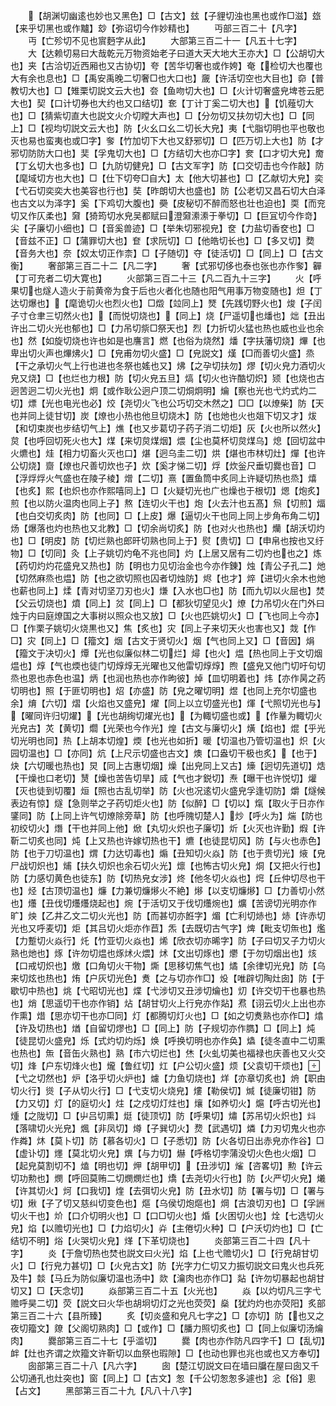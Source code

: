 <!-- { "loadSidebar": true } -->
　　【胡渊切幽逺也妙也又黑色】□【古文】玆【子貍切浊也黑也或作□滋】玈【来乎切黑也或作黸】玅【弥诏切今作妙精也】
　　丏部三百二十【凡字】
　　丏【亡殄切不见也賔麪字从此】
　　大部第三百二十一【凡五十七字】
　　大【达赖切易曰大哉乾元万物资始老子曰道大天大地大王亦大】□【公胡切大也】夹【古洽切近西厢也又古协切】夸【苦华切奢也或作姱】奄【检切大也覆也大有余也息也】□【禹安禹晚二切奢□也大口也】奯【许活切空也大目也】奅【普教切大也】□【雉栗切説文云大也】夽【鱼吻切大也】□【火计切奢盛皃埤苍云肥大也】契【口计切券也大约也又口结切】奃【丁计丁奚二切大也】【饥薤切大也】□【猜紫切直大也説文火介切瞠大声也】□【分勿切又扶勿切大也】□【同上】□【视均切説文云大也】防【火幺口幺二切长大皃】夷【弋脂切明也平也敬也灭也易也蛮夷也或□字】奓【竹加切下大也又舒邪切】□【匹万切上大也】防【才邪切防防大口也】奜【孚鬼切大也】□【方结切大也亦□字】奒【口才切大皃】奝【丁幺切大也多也】□【九防切健皃】□【古文军字】防【口交切击也今作敲】防【麾域切方也大也】□【仕下切夸□自大】太【他大切甚也】□【乙献切大皃】奕【弋石切奕奕大也美容也行也】奘【昨朗切大也盛也】防【公老切又昌石切大白泽也古文以为泽字】奚【下鸡切大腹也】奰【皮秘切不醉而怒也壮也迫也】耎【而兖切又作仄柔也】奫【猗筠切水皃吴都赋曰澄奫潫潫于拳切】□【巨冝切今作竒】尖【子廉切小细也】□【音奚兽迹】□【举朱切邪视皃】奁【力盐切香奁也】□【音兹不正】□【蒲罪切大也】奆【求阮切】□【他皓切长也】□【多又切】奦【音务大也】奈【奴太切正作柰】□【子随切】夺【徒活切】□【同上】□【古文衡】
　　奢部第三百二十二【凡二字】
　　奢【式邪切侈也泰也张也亦作奓】奲【丁可充者二切大寛也】
　　火部第三百二十三【凡二百九十三字】
　　火【呼果切也燧人造火于前黄帝为食于后也火者化也随也阳气用事万物变随也】炟【丁达切爆也】【麾诡切火也烈火也】□燬【竝同上】燹【先践切野火也】焌【子闰子寸仓聿三切然火也】【而悦切烧也】【同上】烧【尸遥切也燔也】炪【丑出许出二切火光也郁也】□【力吊切祡□祭天也】烈【力折切火猛也热也威也业也余也】然【如旋切烧也许也如是也譍言】燃【也俗为烧然】燔【字扶藩切烧】熚【也卑出切火声也熚炥火】□【皃甫勿切火盛】□【皃説文】熯【□而善切火盛】烝【干之承切火气上行也进也冬祭也媱也又】炥【之孕切扶勿】熮【切火皃力酒切火皃又烧】□【也烂也力根】防【切火皃五旦】熇【切火也许酷切炽】颎【也烧也古迥苦迥二切火光也】炯【或作耿公迥户顶二切烔炯明】爚【察也光也弋灼式灼二切】熛【光也电光也必】烄【尧切火飞也公巧切交木然之】□□【以燎柴】防【天也并同上徒甘切】炭【燎也小热也他旦切烧木】防【也灺也火也爼下切又才】炦【和切束炭也步结切气上】燋【也又步葛切子药子消二切炬】灰【火也所以然火】炱【也呼回切死火也大】煤【来切炱煤烟】煨【尘也莫杯切炱煤乌】熄【回切盆中火爊也】烓【相力切畜火灭也口】煁【迥乌圭二切】烘【煁也市林切灶】燀【也许公切烧】齌【燎也尺善切炊也子】炊【奚才悌二切】烰【炊釡尺垂切爨也音】□【浮烰烰火气盛也在陵子棱】熷【二切】熹【置鱼筒中炙同上许疑切热也烝】熺【也炙】熙【也炽也亦作熙嘻同上】□【火疑切光也广也燥也于根切】煾【炮炙】煎【也以防火温肉也同上子】熬【连切火干也】炮【火去汁也五髙】炰【切煎】煏【也白交切炙肉】防【也同】□【上皮】爆【逼切火干也同上同上步角布角二切】炀【爆落也灼也热也又北教】□【切余尚切炙】防【也对火也热也】爤【胡沃切灼也】□【明皮】防【切烂熟也郎旰切熟也同上于】熨【贵切】□【申帛也按也又纡物】□【切同】灸【上子姚切灼龟不兆也同】灼【上居又居有二切灼也也之】炼【药切灼灼花盛皃又热也】防【明也力见切治金也今亦作錬】烛【青公子孔二】灺【切然麻烝也煴】防【也之欲切照也囚者切烛防】烬【也才】焠【进切火余木也灺也薪也同上】煣【青对切坚刀刃也火】熑【入水也□也】防【而九切以火屈也】焚【父云切烧也】燌【同上】炃【同上】□【都狄切望见火】燎【力吊切火在门外曰烛于内曰庭燎国之大事树以照众也又放】□【火也匹姚切火】□【飞也同上今亦】□【作栗子姚切火烧黒也又】焦【炙也】灾【同上子来切天火也害也又】烖【作□】灾【同上】□【籀文】烟【古文于贤切火】烟【气也同上又】□【音因】焆【籀文于决切火】燂【光也似廉似林二切烂】燖【也火】煴【热也同上于文切烟煴也】焞【气也煗也徒门切焞焞无光曜也又他雷切焞焞】煦【盛皃又他门切吁句切烝也恩也赤色也温】炳【也润也热也亦作昫彼】焯【皿切明着也】炜【亦作昺之药切明也】照【于匪切明也】炤【亦盛】防【皃之曜切明】煜【也同上充尔切盛也余】焴【六切】熠【火焰也又盛皃】燿【同上以立切盛光也】煇【弋照切光也与】【曜同许归切燿】【光也胡绚切燿光也】【为輙切盛也或】【作曅为輙切火光皃古】炗【黄切】爓【光荣也今作光】煌【古文与廉切火】熿【焰也】焜【乎光切光明也同】热【上胡本切煌】煗【也光也如折】暖【切温也乃管切温也】炽【火园切温也】□【亦同】炕【上尺示切盛也古文】燠【口盎切干极也炙】【也于】炔【六切暖也热也】炅【同上古惠切烟】燥【出皃同上又古】燺【迥切先道切】焅【干燥也口老切】熭【燥也苦告切旱】烕【气也才鋭切】焘【曝干也许悦切】爟【灭也徒到切覆】烜【照也古乱切举】防【火也况逺切火盛皃孚逢切防】爝【燧候表边有惊】燧【急则举之子药切炬火也】防【似醉】□【切以】熂【取火于日亦作鐆同】防【上同上许气切燎除旁草】防【也呼隗切楚人】炒【呼火为】煓【防也初绞切火】熸【干也并同上他】焮【丸切火炽也子廉切】炘【火灭也许勤】煆【许靳二切炙也同】炖【上又热也许嫁切热也干】爊【也徒昆切风】防【与火也赤色】防【也于刀切温也】煟【力达切毒也】煽【丑知切火焱】防【也于贵切光】焲【皃尸战切炽也】烳【扶久切炽也余石切火光】燷【也怖古切火皃】烔【又把火行也】防【力感切黄色也徒东】防【切热皃女涉】炵【他冬切火焱也】焪【丘仲切尽也干也】烃【古顶切温也】燫【力兼切燫熪火不絶】熪【以支切燫熪】□【力善切小然也】爡【丑伐切爡爡烧起也】焥【于活切又于伐切爡焥也】爌【苦谤切光明亦作旷】炴【乙井乙文二切火光也】防【而甚切亦餁字】煝【亡利切焃也】焃【许赤切光也又呼麦切】炬【其吕切火炬亦作苣】炁【去既切古气字】焷【毗支切缹也】爁【力蹔切火焱行】灹【竹亚切火焱也】烯【欣衣切亦晞字】防【子曰切又子力切火熟也灺也】烼【许勿切煴也烼炢火煨】炢【文出切烼也】爩【于勿切烟出也】烗【口戒切炽也】燩【口角切火干物】燍【思移切焦气也】燏【余律切光皃】防【乌来切炫也热也】烠【户灰切光色】煑【之与切亦作□】炈【唯辟切陶灶囱】防【于歇切中热也】烑【弋昭切光也】煠【弋涉切又丑涉切爚也】灱【许交切干也暴也热也】焇【思遥切干也亦作销】炶【胡甘切火上行皃亦作煔】焄【诩云切火上出也亦作熏】焟【思亦切干也亦□同】灯【都腾切灯火也】□【如之切煑熟也亦作□】熻【许及切热也】煪【自留切熮也】□【同上】防【子规切亦作臇】□【同上】炖【徒昆切火盛皃】烁【式灼切灼烁】焕【呼换切明也亦作奂】爞【徒冬直中二切熏也热也】缹【音缶火熟也】熟【市六切烂也】烋【火虬切美也福禄也庆善也又火交切】烽【户东切烽火也】爖【鲁红切】灴【户公切火盛】烦【父袁切干烦也】【弋之切然也】炉【洛乎切火炉也】爈【力鱼切烧也】烊【亦章切炙也】烐【职由切火行】熧【子从切火行】□【弋支切火烧皃】熡【勒侯切】煘【徒廉切钳】防【力又切】灯【的庭切火】炷【之戍切灯炷也】爙【如养切火】熩【呼古切光也】煄【之陇切】□【屮吕切熏】烶【徒顶切】防【呼果切】熽【苏吊切火炽也】炓【落啸切火光皃】煈【非凤切】燇【子巽切火】熃【武遇切】燐【力刃切鬼火也亦作粦】炑【莫卜切】防【慕各切火】□【子悉切】防【火各切日出赤皃亦作谷】□【虚讣切】爅【莫北切火皃】熼【与力切】爀【呼格切孛蒲没切火色也火烟】□【起皃莫割切不】熆【明也切】炠【胡甲切】【丑涉切】熦【咨畧切】勲【许云切功勲也】燘【呼回莫贿二切燘燘烂也】燆【去尧切火行也】防【火严切火皃】爔【许其切火】炣【口我切】煃【去弭切火皃】防【丑水切】防【署与切】□【署与切】煍【子了切又慈纠切变色也】熰【乌侯切炮熰也】焵【古浪切刃也】□【孚詶切火干也】炌【口介切明火也】□【口□切火也】焝【火困切火也】烇【七选切火皃】焰【以赡切光也】□【力焰切火】灷【主倦切火种】□【户沃切灼也】□【亡结切不明】焀【火哭切火皃】煂【下革切烧也】
　　炎部第三百二十四【凡十字】
　　炎【于詹切热也焚也説文曰火光】焰【上也弋赡切火】□【行皃胡甘切火】□【行皃力甚切】□【火皃古文】防【光字力仁切又力振切説文曰鬼火也兵死及牛】燅【马丘为防似廉切温也汤中】欻【瀹肉也亦作□】煔【许勿切暴起也胡甘切又】□【天念切】
　　焱部第三百二十五【火光也】
　　焱【以灼切凡三字弋赡呼昊二切】荧【説文曰火华也胡坰切灯之光也荧荧】燊【犹灼灼也亦荧阳】炙部第三百二十六【县所臻】
　　炙【切炎盛和皃凡七字之】□【亦切】防【也又之夜切籀文】爒【父阁切熟肉】□【或作】□【膰力照切炙也】□【同上似廉切汤爚肉】
　　爨部第三百二十七【乎滥切】
　　爨【肉也亦作防凡四字千】□【乱切】衅【灶也齐谓之炊籀文许靳切以血祭也瑕隙】□【也动也罪也兆也或也又方奉切】
　　囱部第三百二十八【凡六字】
　　囱【楚江切説文曰在墙曰牖在屋曰囱又千公切通孔也灶突也】窗【同上】□【古文】怱【千公切怱怱多遽也】忩【俗】悤【占文】
　　黑部第三百二十九【凡八十八字】
